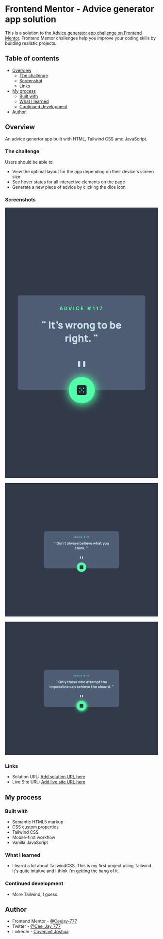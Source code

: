 # Frontend Mentor - Advice generator app solution

This is a solution to the [Advice generator app challenge on Frontend Mentor](https://www.frontendmentor.io/challenges/advice-generator-app-QdUG-13db). Frontend Mentor challenges help you improve your coding skills by building realistic projects.

## Table of contents

- [Overview](#overview)
  - [The challenge](#the-challenge)
  - [Screenshot](#screenshot)
  - [Links](#links)
- [My process](#my-process)
  - [Built with](#built-with)
  - [What I learned](#what-i-learned)
  - [Continued development](#continued-development)
- [Author](#author)

## Overview

An advice genertor app built with HTML, Tailwind CSS amd JavaScript.

### The challenge

Users should be able to:

- View the optimal layout for the app depending on their device's screen size
- See hover states for all interactive elements on the page
- Generate a new piece of advice by clicking the dice icon

### Screenshots

![](/sceenshots/shot1.png)

![](/sceenshots/shot2.png)

![](/sceenshots/shot3.png)

### Links

- Solution URL: [Add solution URL here](https://your-solution-url.com)
- Live Site URL: [Add live site URL here](https://your-live-site-url.com)

## My process

### Built with

- Semantic HTML5 markup
- CSS custom properties
- Tailwind CSS
- Mobile-first workflow
- Vanilla JavaScript

### What I learned

- I learnt a lot about TailwindCSS. This is my first project using Tailwind. It's quite intuitve and I think I'm getting the hang of it.

### Continued development

- More Tailwind, I guess.

## Author

- Frontend Mentor - [@Ceejay-777](https://https://www.frontendmentor.io/profile/Ceejay-777)
- Twitter - [@Cee_Jay_777](https://www.twitter.com/Cee_Jay_777)
- LinkedIn - [Covenant Joshua](https://www.linkedin.com/in/covenant-joshua-5080aa228/)
